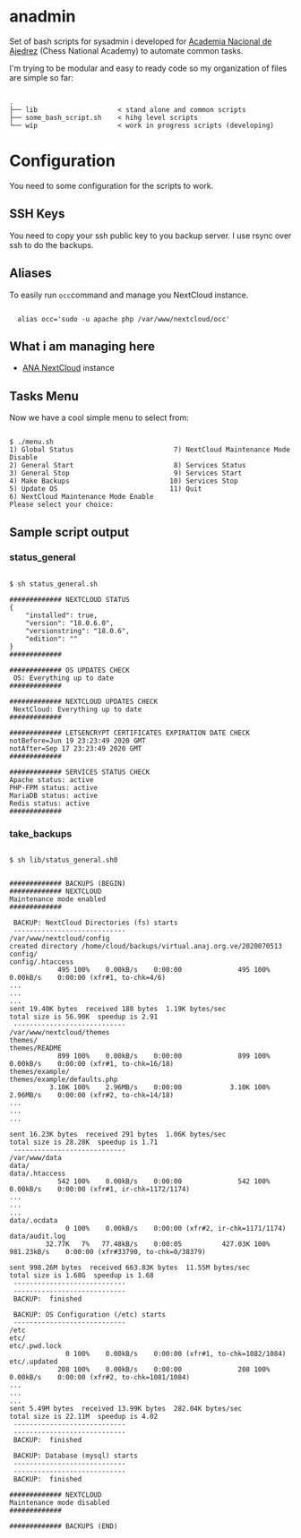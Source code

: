# anadmin
Set of bash scripts for sysadmin i developed for [Academia Nacional de Ajedrez](https://anaj.org.ve/) (Chess National Academy) to automate common tasks.

I'm trying to be modular and easy to ready code so my organization of files are simple so far:

<pre><code>
.
├── lib                    < stand alone and common scripts
├── some_bash_script.sh    < hihg level scripts
└── wip                    < work in progress scripts (developing)
</code></pre>

# Configuration

You need to some configuration for the scripts to work.

## SSH Keys

You need to copy your ssh public key to you backup server. I use rsync over ssh to do the backups.

## Aliases

To easily run ```occ```command and manage you NextCloud instance.

<pre><code>
  alias occ='sudo -u apache php /var/www/nextcloud/occ'
</pre></code>


## What i am managing here

* [ANA NextCloud](https://virtual.anaj.org.ve/) instance

## Tasks Menu

Now we have a cool simple menu to select from:

<pre><code>
$ ./menu.sh
1) Global Status                         7) NextCloud Maintenance Mode Disable                   
2) General Start                         8) Services Status                                      
3) General Stop                          9) Services Start                                       
4) Make Backups                         10) Services Stop                                        
5) Update OS                            11) Quit
6) NextCloud Maintenance Mode Enable
Please select your choice:
</pre></code>

## Sample script output

### status_general
<pre><code>
$ sh status_general.sh

############# NEXTCLOUD STATUS
{
    "installed": true,
    "version": "18.0.6.0",
    "versionstring": "18.0.6",
    "edition": ""
}
#############

############# OS UPDATES CHECK
 OS: Everything up to date
############# 

############# NEXTCLOUD UPDATES CHECK
 NextCloud: Everything up to date
############# 

############# LETSENCRYPT CERTIFICATES EXPIRATION DATE CHECK
notBefore=Jun 19 23:23:49 2020 GMT
notAfter=Sep 17 23:23:49 2020 GMT
############# 

############# SERVICES STATUS CHECK
Apache status: active
PHP-FPM status: active
MariaDB status: active
Redis status: active
############# 
</pre></code>

### take_backups
<pre><code>
$ sh lib/status_general.sh0


############# BACKUPS (BEGIN)
############# NEXTCLOUD
Maintenance mode enabled
############# 

 BACKUP: NextCloud Directories (fs) starts
 ----------------------------
/var/www/nextcloud/config
created directory /home/cloud/backups/virtual.anaj.org.ve/2020070513
config/
config/.htaccess
            495 100%    0.00kB/s    0:00:00              495 100%    0.00kB/s    0:00:00 (xfr#1, to-chk=4/6)
...
...
...
sent 19.40K bytes  received 188 bytes  1.19K bytes/sec
total size is 56.90K  speedup is 2.91
 ----------------------------
/var/www/nextcloud/themes
themes/
themes/README
            899 100%    0.00kB/s    0:00:00              899 100%    0.00kB/s    0:00:00 (xfr#1, to-chk=16/18)
themes/example/
themes/example/defaults.php
          3.10K 100%    2.96MB/s    0:00:00            3.10K 100%    2.96MB/s    0:00:00 (xfr#2, to-chk=14/18)
...
...
...

sent 16.23K bytes  received 291 bytes  1.06K bytes/sec
total size is 28.28K  speedup is 1.71
 ----------------------------
/var/www/data
data/
data/.htaccess
            542 100%    0.00kB/s    0:00:00              542 100%    0.00kB/s    0:00:00 (xfr#1, ir-chk=1172/1174)
...
...
...
data/.ocdata
              0 100%    0.00kB/s    0:00:00 (xfr#2, ir-chk=1171/1174)
data/audit.log
         32.77K   7%   77.48kB/s    0:00:05          427.03K 100%  981.23kB/s    0:00:00 (xfr#33790, to-chk=0/38379)

sent 998.26M bytes  received 663.83K bytes  11.55M bytes/sec
total size is 1.68G  speedup is 1.68
 ----------------------------
 ----------------------------
 BACKUP:  finished

 BACKUP: OS Configuration (/etc) starts
 ----------------------------
/etc
etc/
etc/.pwd.lock
              0 100%    0.00kB/s    0:00:00 (xfr#1, to-chk=1082/1084)
etc/.updated
            208 100%    0.00kB/s    0:00:00              208 100%    0.00kB/s    0:00:00 (xfr#2, to-chk=1081/1084)
...
...
...
sent 5.49M bytes  received 13.99K bytes  282.04K bytes/sec
total size is 22.11M  speedup is 4.02
 ----------------------------
 ----------------------------
 BACKUP:  finished

 BACKUP: Database (mysql) starts
 ----------------------------
 ----------------------------
 BACKUP:  finished

############# NEXTCLOUD
Maintenance mode disabled
############# 

############# BACKUPS (END)

</pre></code>
